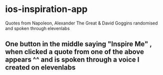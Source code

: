 # ios-inspiration-app
Quotes from Napoleon, Alexander The Great &amp; David Goggins randomised and spoken through elevenlabs

## One button in the middle saying "Inspire Me" , when clicked a quote from one of the above appears ^^ and is spoken through a voice I created on elevenlabs
